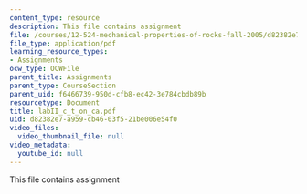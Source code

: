 ```yaml
---
content_type: resource
description: This file contains assignment
file: /courses/12-524-mechanical-properties-of-rocks-fall-2005/d82382e7a959cb4603f521be006e54f0_labII_c_t_on_ca.pdf
file_type: application/pdf
learning_resource_types:
- Assignments
ocw_type: OCWFile
parent_title: Assignments
parent_type: CourseSection
parent_uid: f6466739-950d-cfb8-ec42-3e784cbdb89b
resourcetype: Document
title: labII_c_t_on_ca.pdf
uid: d82382e7-a959-cb46-03f5-21be006e54f0
video_files:
  video_thumbnail_file: null
video_metadata:
  youtube_id: null
---
```

This file contains assignment

